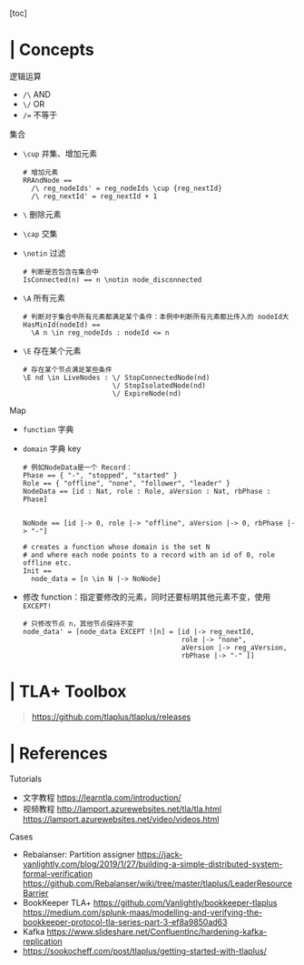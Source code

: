 [toc]



# | Concepts

逻辑运算

- `/\` AND
- `\/` OR
- `/=` 不等于



集合

- `\cup`   并集、增加元素

  ```
  # 增加元素
  RRAndNode == 
    /\ reg_nodeIds' = reg_nodeIds \cup {reg_nextId}
    /\ reg_nextId' = reg_nextId + 1
  ```

- `\`  删除元素

- `\cap` 交集

- `\notin` 过滤

  ```
  # 判断是否包含在集合中
  IsConnected(n) == n \notin node_disconnected
  ```

- `\A` 所有元素

  ```
  # 判断对于集合中所有元素都满足某个条件：本例中判断所有元素都比传入的 nodeId大
  HasMinId(nodeId) == 
    \A n \in reg_nodeIds : nodeId <= n
  ```

- `\E` 存在某个元素 

  ```
  # 存在某个节点满足某些条件
  \E nd \in LiveNodes : \/ StopConnectedNode(nd)
                        \/ StopIsolatedNode(nd)
                        \/ ExpireNode(nd)
  ```

  





Map

- `function` 字典

- `domain` 字典 key

  ```
  # 例如NodeData是一个 Record：
  Phase == { "-", "stopped", "started" }
  Role == { "offline", "none", "follower", "leader" }
  NodeData == [id : Nat, role : Role, aVersion : Nat, rbPhase : Phase]
  
  
  NoNode == [id |-> 0, role |-> "offline", aVersion |-> 0, rbPhase |-> "-"]
  
  # creates a function whose domain is the set N 
  # and where each node points to a record with an id of 0, role offline etc.
  Init == 
    node_data = [n \in N |-> NoNode]
  ```

- 修改 function：指定要修改的元素，同时还要标明其他元素不变，使用 `EXCEPT!`

  ```
  # 只修改节点 n，其他节点保持不变
  node_data' = [node_data EXCEPT ![n] = [id |-> reg_nextId, 
                                         role |-> "none", 
                                         aVersion |-> reg_aVersion, 
                                         rbPhase |-> "-" ]]
  ```

  



# | TLA+ Toolbox

> https://github.com/tlaplus/tlaplus/releases





# | References

Tutorials

- 文字教程
  https://learntla.com/introduction/ 
- 视频教程
  http://lamport.azurewebsites.net/tla/tla.html 
  https://lamport.azurewebsites.net/video/videos.html 

Cases

- Rebalanser: Partition assigner
  https://jack-vanlightly.com/blog/2019/1/27/building-a-simple-distributed-system-formal-verification
  https://github.com/Rebalanser/wiki/tree/master/tlaplus/LeaderResourceBarrier
- BookKeeper TLA+
  https://github.com/Vanlightly/bookkeeper-tlaplus 
  https://medium.com/splunk-maas/modelling-and-verifying-the-bookkeeper-protocol-tla-series-part-3-ef8a9850ad63 
- Kafka
  https://www.slideshare.net/ConfluentInc/hardening-kafka-replication 
- https://sookocheff.com/post/tlaplus/getting-started-with-tlaplus/ 





